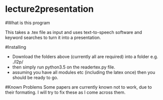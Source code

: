 # lecture2presentation
#What is this program

This takes a .tex file as input and uses text-to-speech software and keyword searches to turn it into a presentation.

#Installing
- Download the folders above (currently all are required) into a folder e.g. ./l2p/
- then simply run python3.5 on the readertex.py file.
- assuming you have all modules etc (including the latex once) then you should be ready to go.

#Known Problems
Some papers are currently known not to work, due to their formating. I will try to fix these as I come across them.
